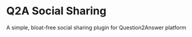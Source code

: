 Q2A Social Sharing
=====================

A simple, bloat-free social sharing plugin for Question2Answer platform
